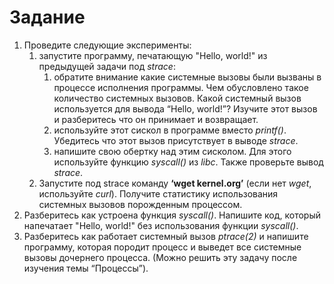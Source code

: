 # Задание
1. Проведите следующие эксперименты:
    1. запустите программу, печатающую "Hello, world!" из предыдущей задачи под *strace*:
        1. обратите внимание какие системные вызовы были вызваны в процессе исполнения программы. Чем обусловлено такое количество системных вызовов. Какой системный вызов используется для вывода “Hello, world!”? Изучите этот вызов и разберитесь что он принимает и возвращает.
        2. используйте этот сискол в программе вместо *printf()*. Убедитесь что этот вызов присутствует в выводе *strace*.
        3. напишите свою обертку над этим сисколом. Для этого используйте функцию *syscall()* из *libc*. Также проверьте вывод *strace*.
    2. Запустите под strace команду **‘wget kernel.org’** (если нет *wget*, используйте *curl*). Получите статистику использования системных вызовов порожденным процессом.
2. Разберитесь как устроена функция *syscall()*. Напишите код, который напечатает "Hello, world!" без использования функции *syscall()*.
3. Разберитесь как работает системный вызов *ptrace(2)* и напишите программу, которая породит процесс и выведет все системные вызовы дочернего процесса. (Можно решить эту задачу после изучения темы “Процессы”).